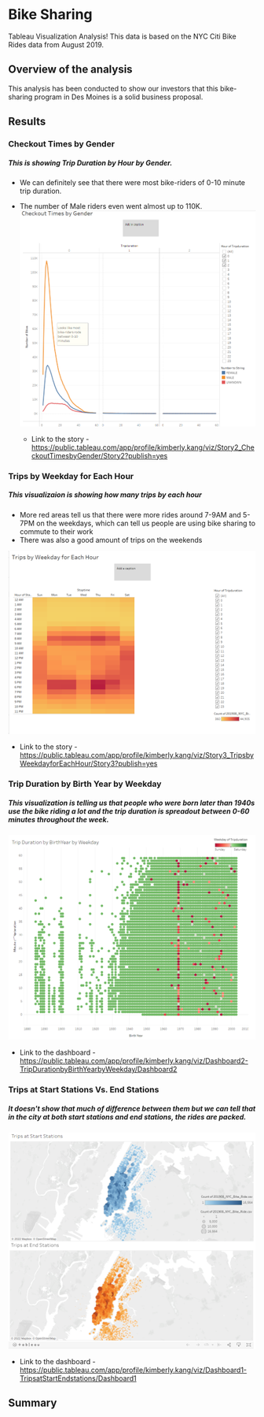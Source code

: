 # Bike Sharing
Tableau Visualization Analysis! This data is based on the NYC Citi Bike Rides data from August 2019. 

## Overview of the analysis
This analysis has been conducted to show our investors that this bike-sharing program in Des Moines is a solid business proposal. 

## Results

### Checkout Times by Gender
##### This is showing Trip Duration by Hour by Gender.
- We can definitely see that there were most bike-riders of 0-10 minute trip duration. 
- The number of Male riders even went almost up to 110K. 
![story_2](story_2.png)

  - Link to the story - https://public.tableau.com/app/profile/kimberly.kang/viz/Story2_CheckoutTimesbyGender/Story2?publish=yes

### Trips by Weekday for Each Hour
##### This visualizaion is showing how many trips by each hour 
- More red areas tell us that there were more rides around 7-9AM and 5-7PM on the weekdays, 
   which can tell us people are using bike sharing to commute to their work
- There was also a good amount of trips on the weekends 

![story_3](story_3.png)

  - Link to the story - https://public.tableau.com/app/profile/kimberly.kang/viz/Story3_TripsbyWeekdayforEachHour/Story3?publish=yes

### Trip Duration by Birth Year by Weekday
##### This visualization is telling us that people who were born later than 1940s use the bike riding a lot and the trip duration is spreadout between 0-60 minutes throughout the week.

![tripduration_by_birthyear_by_weekday](tripduration_by_birthyear_by_weekday.png)

  - Link to the dashboard - https://public.tableau.com/app/profile/kimberly.kang/viz/Dashboard2-TripDurationbyBirthYearbyWeekday/Dashboard2

### Trips at Start Stations Vs. End Stations
##### It doesn't show that much of difference between them but we can tell that in the city at both start stations and end stations, the rides are packed.

![startandendstations](startandendstations.png)

  - Link to the dashboard - https://public.tableau.com/app/profile/kimberly.kang/viz/Dashboard1-TripsatStartEndstations/Dashboard1


## Summary
